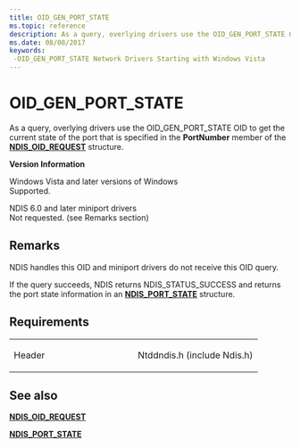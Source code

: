 ```yaml
---
title: OID_GEN_PORT_STATE
ms.topic: reference
description: As a query, overlying drivers use the OID_GEN_PORT_STATE OID to get the current state of the port that is specified in the PortNumber member of the NDIS_OID_REQUEST structure.
ms.date: 08/08/2017
keywords: 
 -OID_GEN_PORT_STATE Network Drivers Starting with Windows Vista
---
```


# OID\_GEN\_PORT\_STATE


As a query, overlying drivers use the OID\_GEN\_PORT\_STATE OID to get the current state of the port that is specified in the **PortNumber** member of the [**NDIS\_OID\_REQUEST**](/windows-hardware/drivers/ddi/oidrequest/ns-oidrequest-ndis_oid_request) structure.

**Version Information**

<a href="" id="windows-vista-and-later-versions-of-windows"></a>Windows Vista and later versions of Windows  
Supported.

<a href="" id="ndis-6-0-and-later-miniport-drivers"></a>NDIS 6.0 and later miniport drivers  
Not requested. (see Remarks section)

## Remarks

NDIS handles this OID and miniport drivers do not receive this OID query.

If the query succeeds, NDIS returns NDIS\_STATUS\_SUCCESS and returns the port state information in an [**NDIS\_PORT\_STATE**](/windows-hardware/drivers/ddi/ntddndis/ns-ntddndis-_ndis_port_state) structure.

## Requirements

<table>
<colgroup>
<col width="50%" />
<col width="50%" />
</colgroup>
<tbody>
<tr class="odd">
<td><p>Header</p></td>
<td>Ntddndis.h (include Ndis.h)</td>
</tr>
</tbody>
</table>

## See also


[**NDIS\_OID\_REQUEST**](/windows-hardware/drivers/ddi/oidrequest/ns-oidrequest-ndis_oid_request)

[**NDIS\_PORT\_STATE**](/windows-hardware/drivers/ddi/ntddndis/ns-ntddndis-_ndis_port_state)

 

